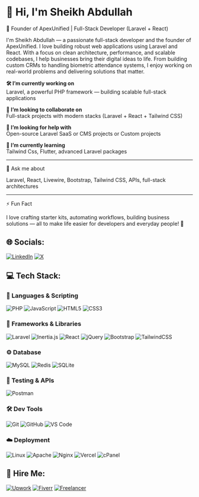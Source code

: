 # 👋 Hi, I'm Sheikh Abdullah

🚀 Founder of ApexUnified | Full-Stack Developer (Laravel + React)

I'm Sheikh Abdullah — a passionate full-stack developer and the founder of ApexUnified. I love building robust web applications using Laravel and React. With a focus on clean architecture, performance, and scalable codebases, I help businesses bring their digital ideas to life. From building custom CRMs to handling biometric attendance systems, I enjoy working on real-world problems and delivering solutions that matter.



**🛠 I’m currently working on**  
Laravel, a powerful PHP framework — building scalable full-stack applications

**🤝 I’m looking to collaborate on**  
Full-stack projects with modern stacks (Laravel + React + Tailwind CSS)

**🧠 I’m looking for help with**  
Open-source Laravel SaaS or CMS projects or Custom projects

**🌱 I’m currently learning**  
Tailwind Css, Flutter, advanced Laravel packages


---

💬 Ask me about

Laravel, React, Livewire, Bootstrap, Tailwind CSS, APIs, full-stack architectures

---
⚡ Fun Fact

I love crafting starter kits, automating workflows, building business solutions — all to make life easier for developers and everyday people! 🚀


## 🌐 Socials:

[![LinkedIn](https://img.shields.io/badge/LinkedIn-0A66C2?style=for-the-badge&logo=linkedin&logoColor=white)](https://www.linkedin.com/in/sheikh-muhammad-abdullah-44a203262)
[![X](https://img.shields.io/badge/X-000000?style=for-the-badge&logo=twitter&logoColor=white)](https://x.com/SMAbdullah_2004)


## 💻 Tech Stack:

### 🧠 Languages & Scripting
![PHP](https://img.shields.io/badge/PHP-777BB4?style=for-the-badge&logo=php&logoColor=white)
![JavaScript](https://img.shields.io/badge/JavaScript-F7DF1E?style=for-the-badge&logo=javascript&logoColor=black)
![HTML5](https://img.shields.io/badge/HTML5-E34F26?style=for-the-badge&logo=html5&logoColor=white)
![CSS3](https://img.shields.io/badge/CSS3-1572B6?style=for-the-badge&logo=css3&logoColor=white)

### 🚀 Frameworks & Libraries
![Laravel](https://img.shields.io/badge/Laravel-FF2D20?style=for-the-badge&logo=laravel&logoColor=white)
![Inertia.js](https://img.shields.io/badge/Inertia.js-2D3748?style=for-the-badge&logo=inertia&logoColor=white)
![React](https://img.shields.io/badge/React-20232A?style=for-the-badge&logo=react&logoColor=61DAFB)
![jQuery](https://img.shields.io/badge/jQuery-0769AD?style=for-the-badge&logo=jquery&logoColor=white)
![Bootstrap](https://img.shields.io/badge/Bootstrap-563D7C?style=for-the-badge&logo=bootstrap&logoColor=white)
![TailwindCSS](https://img.shields.io/badge/Tailwind_CSS-38B2AC?style=for-the-badge&logo=tailwind-css&logoColor=white)

### ⚙️ Database
![MySQL](https://img.shields.io/badge/MySQL-4479A1?style=for-the-badge&logo=mysql&logoColor=white)
![Redis](https://img.shields.io/badge/Redis-DC382D?style=for-the-badge&logo=redis&logoColor=white)
![SQLite](https://img.shields.io/badge/SQLite-003B57?style=for-the-badge&logo=sqlite&logoColor=white)

### 🧪 Testing & APIs
![Postman](https://img.shields.io/badge/Postman-FF6C37?style=for-the-badge&logo=postman&logoColor=white)

### 🛠 Dev Tools
![Git](https://img.shields.io/badge/Git-F05032?style=for-the-badge&logo=git&logoColor=white)
![GitHub](https://img.shields.io/badge/GitHub-181717?style=for-the-badge&logo=github&logoColor=white)
![VS Code](https://img.shields.io/badge/VS_Code-007ACC?style=for-the-badge&logo=visual-studio-code&logoColor=white)

### ☁️ Deployment
![Linux](https://img.shields.io/badge/Linux-FCC624?style=for-the-badge&logo=linux&logoColor=black)
![Apache](https://img.shields.io/badge/Apache-D22128?style=for-the-badge&logo=apache&logoColor=white)
![Nginx](https://img.shields.io/badge/Nginx-009639?style=for-the-badge&logo=nginx&logoColor=white)
![Vercel](https://img.shields.io/badge/Vercel-000000?style=for-the-badge&logo=vercel&logoColor=white)
![cPanel](https://img.shields.io/badge/cPanel-E95420?style=for-the-badge&logo=cpanel&logoColor=white)



## 💼 Hire Me:
[![Upwork](https://img.shields.io/badge/Upwork-6FDA44?style=for-the-badge&logo=upwork&logoColor=white)](https://www.upwork.com/freelancers/~01e1e6ec6ba19190d4)
[![Fiverr](https://img.shields.io/badge/Fiverr-1DBF73?style=for-the-badge&logo=fiverr&logoColor=white)](https://www.fiverr.com/s/e6wlzZk)
[![Freelancer](https://img.shields.io/badge/Freelancer-29B2FE?style=for-the-badge&logo=freelancer&logoColor=white)](https://www.freelancer.com/u/DevSMAbdullah?frm=DevSMAbdullah&sb=t)
